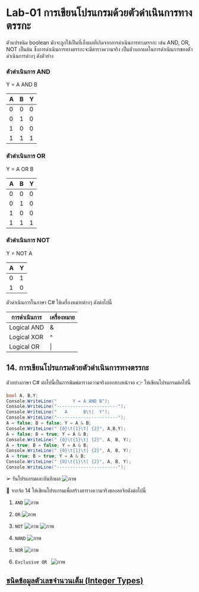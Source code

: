 # Lab-01 การเขียนโปรแกรมด้วยตัวดำเนินการทางตรรกะ

ตัวแปรชนิด boolean มักจะถูกใช้เป็นที่เก็บผลที่เกิดจากการดำเนินการทางตรรกะ เช่น AND, OR, NOT เป็นต้น ซึ่งการดำเนินการทางตรรกะจะมีตารางความจริง เป็นตัวบอกผลในการดำเนินการของตัวดำเนินการต่างๆ ดังตัวย่าง

### ตัวดำเนินการ AND

Y = A AND B

| A | B | Y |
|---|---|---|
| 0 | 0 | 0 |
| 0 | 1 | 0 |
| 1 | 0 | 0 |
| 1 | 1 | 1 |

### ตัวดำเนินการ OR

Y = A OR B

| A | B | Y |
|---|---|---|
| 0 | 0 | 0 |
| 0 | 1 | 0 |
| 1 | 0 | 0 |
| 1 | 1 | 1 |

### ตัวดำเนินการ NOT

Y = NOT A

| A | Y |
|--|--|
| 0 | 1 |
| 1 | 0 |

ตัวดำเนินการในภาษา C#
ใช้เครื่องหมายต่างๆ ดังต่อไปนี้

| การดำเนินการ | เครื่องหมาย |
|------------|-----------|
| Logical AND | & |
| Logical XOR | ^ |
| Logical OR | \| |

## 14. การเขียนโปรแกรมด้วยตัวดำเนินการทางตรรกะ

ตัวอย่างภาษา C# ต่อไปนี้เป็นการพิมพ์ตารางความจริงออกทางหน้าจอ
👉 ให้เขียนโปรแกรมต่อไปนี้

```csharp
bool A, B,Y;
Console.WriteLine("      Y = A AND B");
Console.WriteLine("-----------------------");
Console.WriteLine("   A      B\t|  Y");
Console.WriteLine("-----------------------");
A = false; B = false; Y = A & B;
Console.WriteLine(" {0}\t{1}\t| {2}", A,B,Y);
A = false; B = true; Y = A & B;
Console.WriteLine(" {0}\t{1}\t| {2}", A, B, Y);
A = true; B = false; Y = A & B;
Console.WriteLine(" {0}\t{1}\t| {2}", A, B, Y);
A = true; B = true; Y = A & B;
Console.WriteLine(" {0}\t{1}\t| {2}", A, B, Y);
Console.WriteLine("-----------------------");
```

➢ รันโปรแกรมและบันทึกผล
![ภาพ](https://github.com/AnchisaPhetnoi/03376836-OOP-2566-Lab-01/assets/144197034/79557d7f-ef46-4824-b9a5-4c5d631269bd)

 
👷 จากจ้อ 14 ให้เขียนโปรแกรมเพื่อสร้างตารางความจริงของลอจิกดังต่อไปนี้

1. `AND`
   ![ภาพ](https://github.com/AnchisaPhetnoi/03376836-OOP-2566-Lab-01/assets/144197034/79557d7f-ef46-4824-b9a5-4c5d631269bd)
2. `OR`
 ![ภาพ](https://github.com/AnchisaPhetnoi/03376836-OOP-2566-Lab-01/assets/144197034/0c6c5ff2-3e14-46cb-9de4-c3f77cdf5098)


3. `NOT`
![ภาพ](https://github.com/AnchisaPhetnoi/03376836-OOP-2566-Lab-01/assets/144197034/f07e5874-8266-405c-b572-8f0e780aea52)
![ภาพ](https://github.com/AnchisaPhetnoi/03376836-OOP-2566-Lab-01/assets/144197034/b422fc6c-1d39-4238-bdf2-c036ca615418)

4. `NAND`
 ![ภาพ](https://github.com/AnchisaPhetnoi/03376836-OOP-2566-Lab-01/assets/144197034/0b9b4811-17b8-41f9-aca5-986210bfe9db)

5. `NOR`
 ![ภาพ](https://github.com/AnchisaPhetnoi/03376836-OOP-2566-Lab-01/assets/144197034/b8e94464-001d-4da1-a5f7-c4f5e5eb4658)

6. `Exclusive OR `
![ภาพ](https://github.com/AnchisaPhetnoi/03376836-OOP-2566-Lab-01/assets/144197034/e4559f8b-45f1-4f87-a8b9-589c314245ac)


## [ชนิดข้อมูลตัวเลขจำนวนเต็ม (Integer Types)](./Lab-01-part-15.md)
